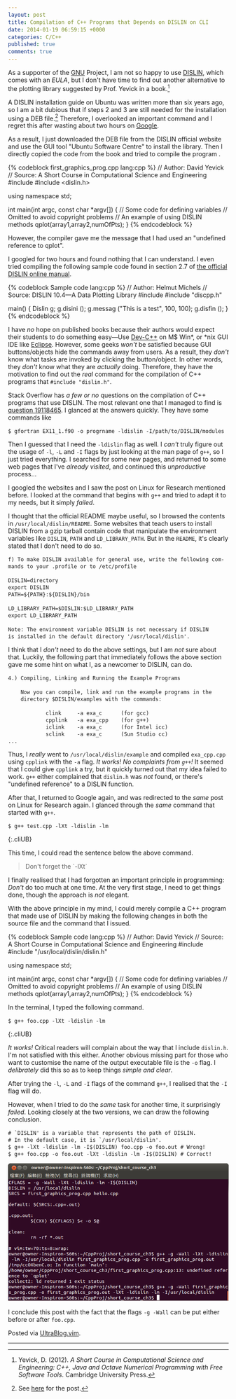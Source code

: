 ```yaml
---
layout: post
title: Compilation of C++ Programs that Depends on DISLIN on CLI
date: 2014-01-19 06:59:15 +0000
categories: C/C++
published: true
comments: true
---
```


As a supporter of the [GNU] Project, I am not so happy to use
[DISLIN], which comes with an *EULA*, but I don't have time to find
out another alternative to the plotting library suggested by Prof.
Yevick in a book.[^book]

<!-- more -->

A DISLIN installation guide on Ubuntu was written more than six years
ago, so I am a bit dubious that if steps 2 and 3 are still needed for
the installation using a DEB file.[^blog1]  Therefore, I overlooked an
important command and I regret this after wasting about two hours on
[Google].

As a result, I just downloaded the DEB file from the DISLIN official
website and use the GUI tool "Ubuntu Software Centre" to install the
library.  Then I directly copied the code from the book and tried to
compile the program .

{% codeblock first_graphics_prog.cpp lang:cpp %}
// Author: David Yevick
// Source: A Short Course in Computational Science and Engineering
#include <iostream>
#include <dislin.h>

using namespace std;

int main(int argc, const char *argv[])
{
    // Some code for defining variables
    // Omitted to avoid copyright problems
    // An example of using DISLIN methods
    qplot(array1,array2,numOfPts);
}
{% endcodeblock %}

However, the compiler gave me the message that I had used an
"undefined reference to qplot".

I googled for two hours and found nothing that I can understand.  I
even tried compiling the following sample code found in section 2.7 of
[the official DISLIN online manual][dislin_man].

{% codeblock Sample code lang:cpp %}
// Author: Helmut Michels
// Source: DISLIN 10.4—A Data Plotting Library
#include <iostream>
#include "discpp.h"

main()
{
    Dislin g;
    g.disini ();
    g.messag ("This is a test", 100, 100);
    g.disfin ();
}
{% endcodeblock %}

I have *no* hope on published books because their authors would expect
their students to do something easy—Use [Dev-C++] on M\$ Win\*, or
\*nix GUI IDE like [Eclipse].  However, some geeks *won't* be
satisfied because GUI buttons/objects hide the commands away from
users.  As a result, they *don't* know what tasks are invoked by
clicking the button/object.  In other words, they *don't* know what
they are *actually* doing.  Therefore, they have the motivation to
find out the *real* command for the compilation of C++ programs that
`#include "dislin.h"`.

Stack Overflow has *a few or no* questions on the compilation of C++
programs that use DISLIN.  The most relevant one that I managed to
find is [question 19118465][so19118465].  I glanced at the answers
quickly.  They have some commands like

<pre class="cli"><code class="UBMono">$ gfortran EX11_1.f90 -o progrname <span class="UBHLCode">-ldislin</span> -I/path/to/DISLIN/modules
</code></pre>

Then I guessed that I need the `-ldislin` flag as well.  I *can't*
truly figure out the usage of `-l`, `-L` and `-I` flags by just
looking at the man page of `g++`, so I just tried everything.  I
searched for some new pages, and returned to some web pages that I've
*already visited*, and continued this *unproductive* process...

I googled the websites and I saw the post on Linux for Research
mentioned before.  I looked at the command that begins with `g++` and
tried to adapt it to my needs, but it simply *failed*.

I thought that the official README maybe useful, so I browsed the
contents in `/usr/local/dislin/README`.  Some websites that teach
users to install DISLIN from a gzip tarball contain code that
manipulate the environment variables like `DISLIN`, `PATH` and
`LD_LIBRARY_PATH`.  But in the `README`, it's clearly stated that I
don't need to do so.

<pre class="cli"><code class="UBMono">f) To make DISLIN available for general use, write the following com-
mands to your .profile or to /etc/profile

DISLIN=directory
export DISLIN
PATH=${PATH}:${DISLIN}/bin

LD_LIBRARY_PATH=$DISLIN:$LD_LIBRARY_PATH
export LD_LIBRARY_PATH

<span class="UBHLCode">Note: The environment variable DISLIN is not necessary if DISLIN
is installed in the default directory '/usr/local/dislin'.</span>
</code></pre>

I think that I *don't* need to do the above settings, but I am *not*
sure about that.  Luckily, the following part that immediately follows
the above section gave me some hint on what I, as a newcomer to
DISLIN, can do.

<pre class="cli"><code class="UBMono">4.) Compiling, Linking and Running the Example Programs

    Now you can compile, link and run the example programs in the
    directory $DISLIN/examples with the commands:

		    clink     -a exa_c      (for gcc)
		    <span class="UBHLCode">cpplink   -a exa_cpp    (for g++)</span>
		    iclink    -a exa_c      (for Intel icc)
		    sclink    -a exa_c      (Sun Studio cc)
...
</code></pre>

Thus, I *really* went to `/usr/local/dislin/example` and compiled
`exa_cpp.cpp` using `cpplink` with the `-a` flag.  *It works! No
complaints from `g++`!* It seemed that I could give `cpplink` a try,
but it quickly turned out that my idea failed to work.  `g++` either
complained that `dislin.h` was *not* found, or there's "undefined
reference" to a DISLIN function.

After that, I returned to Google again, and was redirected to the
*same* post on Linux for Research again.  I glanced through the *same*
command that started with `g++`.

    $ g++ test.cpp -lXt -ldislin -lm
{:.cliUB}

This time, I could read the sentence below the above command.

<blockquote>
    Don't forget the `-lXt`
</blockquote>

I finally realised that I had forgotten an important principle in
programming: *Don't* do too much at one time.  At the very first
stage, I need to get things done, though the approach is *not*
elegant.

With the above principle in my mind, I could merely compile a C++
program that made use of DISLIN by making the following changes in
both the source file and the command that I issued.

{% codeblock Sample code lang:cpp %}
// Author: David Yevick
// Source: A Short Course in Computational Science and Engineering
#include <iostream>
#include "/usr/local/dislin/dislin.h"

using namespace std;

int main(int argc, const char *argv[])
{
// Some code for defining variables
// Omitted to avoid copyright problems
// An example of using DISLIN methods
qplot(array1,array2,numOfPts);
}
{% endcodeblock %}

In the terminal, I typed the following command.

    $ g++ foo.cpp -lXt -ldislin -lm
{:.cliUB}

*It works!* Critical readers will complain about the way that I
include `dislin.h`.  I'm not satisfied with this either.  Another
obvious missing part for those who want to customise the name of the
output executable file is the `-o` flag.  I *delibrately* did this so
as to keep things *simple and clear*.

After trying the `-l`, `-L` and `-I` flags of the command `g++`, I
realised that the `-I` flag will do.

However, when I tried to do the *same* task for another time, it
surprisingly *failed*.  Looking closely at the two versions, we can
draw the following conclusion.

<pre class="cli"><code class="UBMono"># `DISLIN' is a variable that represents the path of DISLIN.
# In the default case, it is `/usr/local/dislin'.
$ g++ <span class="err">-lXt -ldislin -lm</span> -I$(DISLIN) foo.cpp -o foo.out # Wrong!
$ g++ foo.cpp -o foo.out <span class="UBHLCode">-lXt -ldislin -lm</span> -I$(DISLIN) # Correct!
</code></pre>

![message_from_g++](/images/posts/DISLIN/dislin_compile-140119.png)

I conclude this post with the fact that the flags `-g -Wall` can be
put either before or after `foo.cpp`.

Posted via [UltraBlog.vim].

---
[^book]:
    Yevick, D.  (2012).  *A Short Course in Computational Science and
    Engineering: C++, Java and Octave Numerical Programming with Free
    Software Tools*.  Cambridge University Press.

[^blog1]: See [here][blog1] for the post.

[GNU]: https://www.gnu.org/
[DISLIN]: http://www.dislin.de/
[blog1]: http://linux4research.blogspot.hk/2007/05/install-and-use-dislin-under-linuxe.html
[Google]: https://www.google.com/
[dislin_man]: http://www2.mps.mpg.de/dislin/contents.html
[Dev-C++]: http://www.bloodshed.net/devcpp.html
[Eclipse]: http://www.eclipse.org
[so19118465]: http://stackoverflow.com/q/19118465 "Compiling dislin gfortran"
[UltraBlog.vim]: http://0x3f.org/blog/ultrablog-as-an-ultimate-vim-blogging-plugin/
